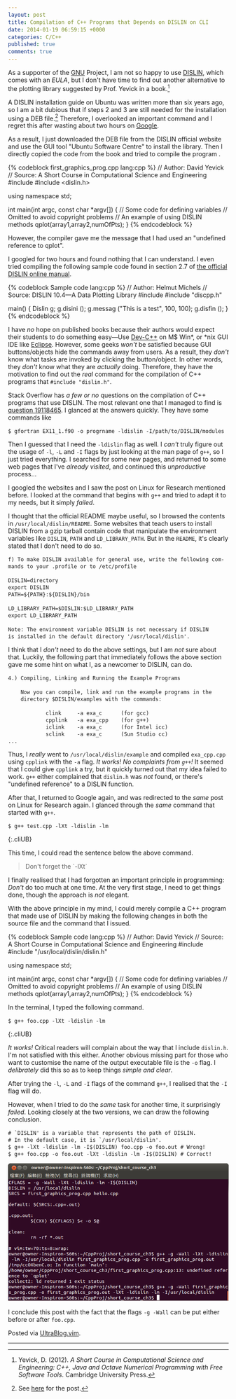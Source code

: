 ```yaml
---
layout: post
title: Compilation of C++ Programs that Depends on DISLIN on CLI
date: 2014-01-19 06:59:15 +0000
categories: C/C++
published: true
comments: true
---
```


As a supporter of the [GNU] Project, I am not so happy to use
[DISLIN], which comes with an *EULA*, but I don't have time to find
out another alternative to the plotting library suggested by Prof.
Yevick in a book.[^book]

<!-- more -->

A DISLIN installation guide on Ubuntu was written more than six years
ago, so I am a bit dubious that if steps 2 and 3 are still needed for
the installation using a DEB file.[^blog1]  Therefore, I overlooked an
important command and I regret this after wasting about two hours on
[Google].

As a result, I just downloaded the DEB file from the DISLIN official
website and use the GUI tool "Ubuntu Software Centre" to install the
library.  Then I directly copied the code from the book and tried to
compile the program .

{% codeblock first_graphics_prog.cpp lang:cpp %}
// Author: David Yevick
// Source: A Short Course in Computational Science and Engineering
#include <iostream>
#include <dislin.h>

using namespace std;

int main(int argc, const char *argv[])
{
    // Some code for defining variables
    // Omitted to avoid copyright problems
    // An example of using DISLIN methods
    qplot(array1,array2,numOfPts);
}
{% endcodeblock %}

However, the compiler gave me the message that I had used an
"undefined reference to qplot".

I googled for two hours and found nothing that I can understand.  I
even tried compiling the following sample code found in section 2.7 of
[the official DISLIN online manual][dislin_man].

{% codeblock Sample code lang:cpp %}
// Author: Helmut Michels
// Source: DISLIN 10.4—A Data Plotting Library
#include <iostream>
#include "discpp.h"

main()
{
    Dislin g;
    g.disini ();
    g.messag ("This is a test", 100, 100);
    g.disfin ();
}
{% endcodeblock %}

I have *no* hope on published books because their authors would expect
their students to do something easy—Use [Dev-C++] on M\$ Win\*, or
\*nix GUI IDE like [Eclipse].  However, some geeks *won't* be
satisfied because GUI buttons/objects hide the commands away from
users.  As a result, they *don't* know what tasks are invoked by
clicking the button/object.  In other words, they *don't* know what
they are *actually* doing.  Therefore, they have the motivation to
find out the *real* command for the compilation of C++ programs that
`#include "dislin.h"`.

Stack Overflow has *a few or no* questions on the compilation of C++
programs that use DISLIN.  The most relevant one that I managed to
find is [question 19118465][so19118465].  I glanced at the answers
quickly.  They have some commands like

<pre class="cli"><code class="UBMono">$ gfortran EX11_1.f90 -o progrname <span class="UBHLCode">-ldislin</span> -I/path/to/DISLIN/modules
</code></pre>

Then I guessed that I need the `-ldislin` flag as well.  I *can't*
truly figure out the usage of `-l`, `-L` and `-I` flags by just
looking at the man page of `g++`, so I just tried everything.  I
searched for some new pages, and returned to some web pages that I've
*already visited*, and continued this *unproductive* process...

I googled the websites and I saw the post on Linux for Research
mentioned before.  I looked at the command that begins with `g++` and
tried to adapt it to my needs, but it simply *failed*.

I thought that the official README maybe useful, so I browsed the
contents in `/usr/local/dislin/README`.  Some websites that teach
users to install DISLIN from a gzip tarball contain code that
manipulate the environment variables like `DISLIN`, `PATH` and
`LD_LIBRARY_PATH`.  But in the `README`, it's clearly stated that I
don't need to do so.

<pre class="cli"><code class="UBMono">f) To make DISLIN available for general use, write the following com-
mands to your .profile or to /etc/profile

DISLIN=directory
export DISLIN
PATH=${PATH}:${DISLIN}/bin

LD_LIBRARY_PATH=$DISLIN:$LD_LIBRARY_PATH
export LD_LIBRARY_PATH

<span class="UBHLCode">Note: The environment variable DISLIN is not necessary if DISLIN
is installed in the default directory '/usr/local/dislin'.</span>
</code></pre>

I think that I *don't* need to do the above settings, but I am *not*
sure about that.  Luckily, the following part that immediately follows
the above section gave me some hint on what I, as a newcomer to
DISLIN, can do.

<pre class="cli"><code class="UBMono">4.) Compiling, Linking and Running the Example Programs

    Now you can compile, link and run the example programs in the
    directory $DISLIN/examples with the commands:

		    clink     -a exa_c      (for gcc)
		    <span class="UBHLCode">cpplink   -a exa_cpp    (for g++)</span>
		    iclink    -a exa_c      (for Intel icc)
		    sclink    -a exa_c      (Sun Studio cc)
...
</code></pre>

Thus, I *really* went to `/usr/local/dislin/example` and compiled
`exa_cpp.cpp` using `cpplink` with the `-a` flag.  *It works! No
complaints from `g++`!* It seemed that I could give `cpplink` a try,
but it quickly turned out that my idea failed to work.  `g++` either
complained that `dislin.h` was *not* found, or there's "undefined
reference" to a DISLIN function.

After that, I returned to Google again, and was redirected to the
*same* post on Linux for Research again.  I glanced through the *same*
command that started with `g++`.

    $ g++ test.cpp -lXt -ldislin -lm
{:.cliUB}

This time, I could read the sentence below the above command.

<blockquote>
    Don't forget the `-lXt`
</blockquote>

I finally realised that I had forgotten an important principle in
programming: *Don't* do too much at one time.  At the very first
stage, I need to get things done, though the approach is *not*
elegant.

With the above principle in my mind, I could merely compile a C++
program that made use of DISLIN by making the following changes in
both the source file and the command that I issued.

{% codeblock Sample code lang:cpp %}
// Author: David Yevick
// Source: A Short Course in Computational Science and Engineering
#include <iostream>
#include "/usr/local/dislin/dislin.h"

using namespace std;

int main(int argc, const char *argv[])
{
// Some code for defining variables
// Omitted to avoid copyright problems
// An example of using DISLIN methods
qplot(array1,array2,numOfPts);
}
{% endcodeblock %}

In the terminal, I typed the following command.

    $ g++ foo.cpp -lXt -ldislin -lm
{:.cliUB}

*It works!* Critical readers will complain about the way that I
include `dislin.h`.  I'm not satisfied with this either.  Another
obvious missing part for those who want to customise the name of the
output executable file is the `-o` flag.  I *delibrately* did this so
as to keep things *simple and clear*.

After trying the `-l`, `-L` and `-I` flags of the command `g++`, I
realised that the `-I` flag will do.

However, when I tried to do the *same* task for another time, it
surprisingly *failed*.  Looking closely at the two versions, we can
draw the following conclusion.

<pre class="cli"><code class="UBMono"># `DISLIN' is a variable that represents the path of DISLIN.
# In the default case, it is `/usr/local/dislin'.
$ g++ <span class="err">-lXt -ldislin -lm</span> -I$(DISLIN) foo.cpp -o foo.out # Wrong!
$ g++ foo.cpp -o foo.out <span class="UBHLCode">-lXt -ldislin -lm</span> -I$(DISLIN) # Correct!
</code></pre>

![message_from_g++](/images/posts/DISLIN/dislin_compile-140119.png)

I conclude this post with the fact that the flags `-g -Wall` can be
put either before or after `foo.cpp`.

Posted via [UltraBlog.vim].

---
[^book]:
    Yevick, D.  (2012).  *A Short Course in Computational Science and
    Engineering: C++, Java and Octave Numerical Programming with Free
    Software Tools*.  Cambridge University Press.

[^blog1]: See [here][blog1] for the post.

[GNU]: https://www.gnu.org/
[DISLIN]: http://www.dislin.de/
[blog1]: http://linux4research.blogspot.hk/2007/05/install-and-use-dislin-under-linuxe.html
[Google]: https://www.google.com/
[dislin_man]: http://www2.mps.mpg.de/dislin/contents.html
[Dev-C++]: http://www.bloodshed.net/devcpp.html
[Eclipse]: http://www.eclipse.org
[so19118465]: http://stackoverflow.com/q/19118465 "Compiling dislin gfortran"
[UltraBlog.vim]: http://0x3f.org/blog/ultrablog-as-an-ultimate-vim-blogging-plugin/
